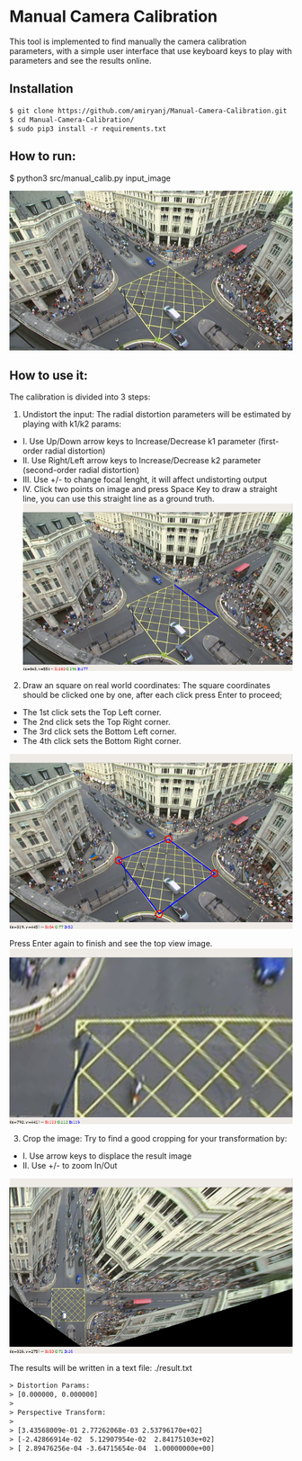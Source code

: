 # Manual Camera Calibration
This tool is implemented to find manually the camera calibration parameters, with a simple user interface that use keyboard keys to play with parameters and see the results online.

## Installation
    $ git clone https://github.com/amiryanj/Manual-Camera-Calibration.git
    $ cd Manual-Camera-Calibration/
    $ sudo pip3 install -r requirements.txt

## How to run:
$ python3 src/manual_calib.py input_image

![oxford-circus-crossing](https://github.com/amiryanj/Manual-Camera-Calibration/blob/master/demo/0-Input.jpg)


## How to use it:
The calibration is divided into 3 steps:

1. Undistort the input: The radial distortion parameters will be estimated by playing with k1/k2 params:

- I. Use Up/Down arrow keys to Increase/Decrease k1 parameter (first-order radial distortion) 
- II. Use Right/Left arrow keys to Increase/Decrease k2 parameter (second-order radial distortion) 
- III. Use +/- to change focal lenght, it will affect undistorting output
- IV. Click two points on image and press Space Key to draw a straight line, you can use this straight line as a ground truth.
![undistort](https://github.com/amiryanj/Manual-Camera-Calibration/blob/master/demo/1-undistort.png)

2. Draw an square on real world coordinates:
The square coordinates should be clicked one by one, after each click press Enter to proceed;

- The 1st click sets the Top Left corner.
- The 2nd click sets the Top Right corner.
- The 3rd click sets the Bottom Left corner.
- The 4th click sets the Bottom Right corner.

![draw-rect](https://github.com/amiryanj/Manual-Camera-Calibration/blob/master/demo/2-draw_rect.png)

Press Enter again to finish and see the top view image.
![top-view](https://github.com/amiryanj/Manual-Camera-Calibration/blob/master/demo/3-top_view.png)

3. Crop the image: Try to find a good cropping for your transformation by:

- I. Use arrow keys to displace the result image
- II. Use +/- to zoom In/Out 

![output](https://github.com/amiryanj/Manual-Camera-Calibration/blob/master/demo/4-output.png)

The results will be written in a text file:
./result.txt

    > Distortion Params:
    > [0.000000, 0.000000]
    >
    > Perspective Transform:
    >
    > [3.43568009e-01 2.77262068e-03 2.53796170e+02]
    > [-2.42866914e-02  5.12907954e-02  2.84175103e+02]
    > [ 2.89476256e-04 -3.64715654e-04  1.00000000e+00]
